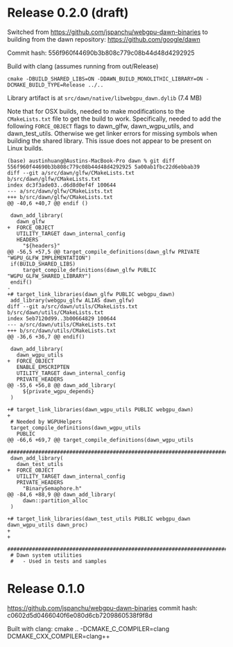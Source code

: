 # Release 0.2.0 (draft)

Switched from
https://github.com/jspanchu/webgpu-dawn-binaries
to building from the dawn repository:
https://github.com/google/dawn

Commit hash:
556f960f44690b3b808c779c08b44d48d4292925

Build with clang (assumes running from out/Release)

```
cmake -DBUILD_SHARED_LIBS=ON -DDAWN_BUILD_MONOLITHIC_LIBRARY=ON -DCMAKE_BUILD_TYPE=Release ../..
```
Library artifact is at `src/dawn/native/libwebgpu_dawn.dylib` (7.4 MB)

Note that for OSX builds, needed to make modifications to the `CMakeLists.txt` file to get the build to work. Specifically, needed to add the following `FORCE_OBJECT` flags to dawn_glfw, dawn_wgpu_utils, and dawn_test_utils. Otherwise we get linker errors for missing symbols when building the shared library. This issue does not appear to be present on Linux builds.

```
(base) austinhuang@Austins-MacBook-Pro dawn % git diff 556f960f44690b3b808c779c08b44d48d4292925 5a00ab1fbc22d6ebbab39  
diff --git a/src/dawn/glfw/CMakeLists.txt b/src/dawn/glfw/CMakeLists.txt
index dc3f3ade03..d6d8d0ef4f 100644
--- a/src/dawn/glfw/CMakeLists.txt
+++ b/src/dawn/glfw/CMakeLists.txt
@@ -40,6 +40,7 @@ endif ()
 
 dawn_add_library(
   dawn_glfw
+  FORCE_OBJECT
   UTILITY_TARGET dawn_internal_config
   HEADERS
     "${headers}"
@@ -56,5 +57,5 @@ target_compile_definitions(dawn_glfw PRIVATE "WGPU_GLFW_IMPLEMENTATION")
 if(BUILD_SHARED_LIBS)
     target_compile_definitions(dawn_glfw PUBLIC "WGPU_GLFW_SHARED_LIBRARY")
 endif()
-
+# target_link_libraries(dawn_glfw PUBLIC webgpu_dawn)
 add_library(webgpu_glfw ALIAS dawn_glfw)
diff --git a/src/dawn/utils/CMakeLists.txt b/src/dawn/utils/CMakeLists.txt
index 5eb7120d99..3b00664829 100644
--- a/src/dawn/utils/CMakeLists.txt
+++ b/src/dawn/utils/CMakeLists.txt
@@ -36,6 +36,7 @@ endif()
 
 dawn_add_library(
   dawn_wgpu_utils
+  FORCE_OBJECT
   ENABLE_EMSCRIPTEN
   UTILITY_TARGET dawn_internal_config
   PRIVATE_HEADERS
@@ -55,6 +56,8 @@ dawn_add_library(
     ${private_wgpu_depends}
 )
 
+# target_link_libraries(dawn_wgpu_utils PUBLIC webgpu_dawn)
+
 # Needed by WGPUHelpers
 target_compile_definitions(dawn_wgpu_utils
   PUBLIC
@@ -66,6 +69,7 @@ target_compile_definitions(dawn_wgpu_utils
 ###############################################################################
 dawn_add_library(
   dawn_test_utils
+  FORCE_OBJECT
   UTILITY_TARGET dawn_internal_config
   PRIVATE_HEADERS
     "BinarySemaphore.h"
@@ -84,6 +88,9 @@ dawn_add_library(
     dawn::partition_alloc
 )
 
+# target_link_libraries(dawn_test_utils PUBLIC webgpu_dawn dawn_wgpu_utils dawn_proc)
+
+
 ###############################################################################
 # Dawn system utilities
 #   - Used in tests and samples
 ```

# Release 0.1.0

https://github.com/jspanchu/webgpu-dawn-binaries
commit hash:
c0602d5d0466040f6e080d6cb7209860538f9f8d

Built with clang:
cmake .. -DCMAKE_C_COMPILER=clang DCMAKE_CXX_COMPILER=clang++
